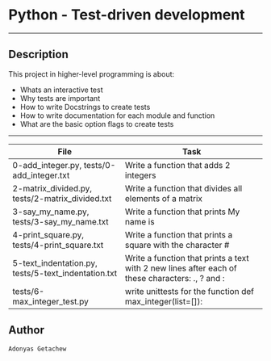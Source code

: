 # Python - Test-driven development
---
## Description

This project in higher-level programming is about:
* Whats an interactive test
* Why tests are important
* How to write Docstrings to create tests
* How to write documentation for each module and function
* What are the basic option flags to create tests

---
File|Task
---|---
0-add_integer.py, tests/0-add_integer.txt | Write a function that adds 2 integers
2-matrix_divided.py, tests/2-matrix_divided.txt | Write a function that divides all elements of a matrix
3-say_my_name.py, tests/3-say_my_name.txt | Write a function that prints My name is <first name> <last name>
4-print_square.py, tests/4-print_square.txt | Write a function that prints a square with the character #
5-text_indentation.py, tests/5-text_indentation.txt | Write a function that prints a text with 2 new lines after each of these characters: ., ? and :
tests/6-max_integer_test.py | write unittests for the function def max_integer(list=[]):

## Author
`Adonyas Getachew`
